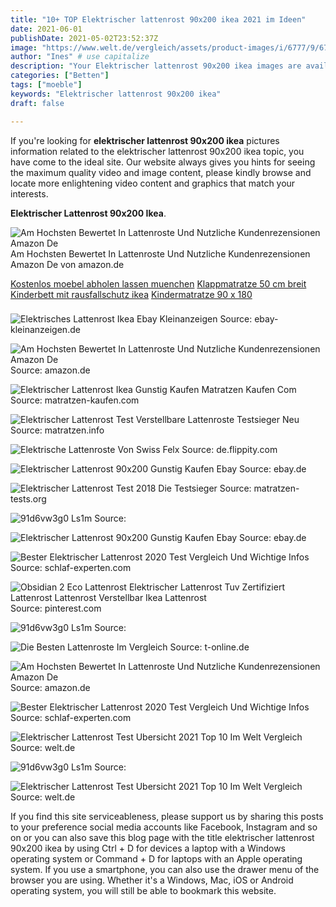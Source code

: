 ```yaml
---
title: "10+ TOP Elektrischer lattenrost 90x200 ikea 2021 im Ideen"
date: 2021-06-01
publishDate: 2021-05-02T23:52:37Z
image: "https://www.welt.de/vergleich/assets/product-images/i/6777/9/6777923/s1_produktbild_mid/fmp-matratzen-manufaktur-rhodos-ecomove-140x200cm.jpg"
author: "Ines" # use capitalize
description: "Your Elektrischer lattenrost 90x200 ikea images are available. Elektrischer lattenrost 90x200 ikea are a topic that is being searched for and liked by netizens today. You can Find and Download the Elektrischer lattenrost 90x200 ikea files here. Find and Download all free images."
categories: ["Betten"]
tags: ["moeble"]
keywords: "Elektrischer lattenrost 90x200 ikea"
draft: false

---
```


If you're looking for **elektrischer lattenrost 90x200 ikea** pictures information related to the elektrischer lattenrost 90x200 ikea topic, you have come to the ideal  site. Our website always  gives you  hints  for seeing  the maximum  quality video and image  content, please kindly browse and locate more enlightening video content and graphics that match your interests.

**Elektrischer Lattenrost 90x200 Ikea**. 

![Am Hochsten Bewertet In Lattenroste Und Nutzliche Kundenrezensionen Amazon De](https://m.media-amazon.com/images/I/71qWXe0rUfL._AC_SX500_SY500_.jpg "Am Hochsten Bewertet In Lattenroste Und Nutzliche Kundenrezensionen Amazon De")
Am Hochsten Bewertet In Lattenroste Und Nutzliche Kundenrezensionen Amazon De von amazon.de

[Kostenlos moebel abholen lassen muenchen](/kostenlos-moebel-abholen-lassen-muenchen/)
[Klappmatratze 50 cm breit](/klappmatratze-50-cm-breit/)
[Kinderbett mit rausfallschutz ikea](/kinderbett-mit-rausfallschutz-ikea/)
[Kindermatratze 90 x 180](/kindermatratze-90-x-180/)



### 

 


![Elektrisches Lattenrost Ikea Ebay Kleinanzeigen](https://i.ebayimg.com/00/s/MTAyNFg3Njg=/z/ZDgAAOSwj09gnYEB/$_35.JPG "Elektrisches Lattenrost Ikea Ebay Kleinanzeigen")
Source: ebay-kleinanzeigen.de

 

![Am Hochsten Bewertet In Lattenroste Und Nutzliche Kundenrezensionen Amazon De](https://m.media-amazon.com/images/I/91voG29cjDL._AC_SX500_SY500_.jpg "Am Hochsten Bewertet In Lattenroste Und Nutzliche Kundenrezensionen Amazon De")
Source: amazon.de

 

![Elektrischer Lattenrost Ikea Gunstig Kaufen Matratzen Kaufen Com](https://matratzen-kaufen.com/wp-content/uploads/2020/12/elektrischer-lattenrost-ikea.jpg "Elektrischer Lattenrost Ikea Gunstig Kaufen Matratzen Kaufen Com")
Source: matratzen-kaufen.com

 

![Elektrischer Lattenrost Test Verstellbare Lattenroste Testsieger Neu](https://images-eu.ssl-images-amazon.com/images/I/51AUJ8Uj%2BIL.jpg "Elektrischer Lattenrost Test Verstellbare Lattenroste Testsieger Neu")
Source: matratzen.info

 

![Elektrische Lattenroste Von Swiss Felx](https://i.ebayimg.com/00/s/MTYwMFgxNjAw/z/0WYAAOSwOJ1go3z8/$_1.JPG "Elektrische Lattenroste Von Swiss Felx")
Source: de.flippity.com

 

![Elektrischer Lattenrost 90x200 Gunstig Kaufen Ebay](https://i.ebayimg.com/thumbs/images/g/gn0AAOSw7z5etSXM/s-l300.jpg "Elektrischer Lattenrost 90x200 Gunstig Kaufen Ebay")
Source: ebay.de

 

![Elektrischer Lattenrost Test 2018 Die Testsieger](http://www.matratzen-tests.org/wp-content/uploads/2015/01/elektrischer-lattenrost.jpg "Elektrischer Lattenrost Test 2018 Die Testsieger")
Source: matratzen-tests.org

 

![91d6vw3g0 Ls1m](https://i.ebayimg.com/00/s/MTYwMFg3NDY=/z/U0MAAOSwlR1gqlvr/$_35.JPG "91d6vw3g0 Ls1m")
Source: 

 

![Elektrischer Lattenrost 90x200 Gunstig Kaufen Ebay](https://i.ebayimg.com/thumbs/images/g/Z~UAAOSw0XBf6tzM/s-l300.jpg "Elektrischer Lattenrost 90x200 Gunstig Kaufen Ebay")
Source: ebay.de

 

![Bester Elektrischer Lattenrost 2020 Test Vergleich Und Wichtige Infos](https://schlaf-experten.com/wp-content/uploads/2018/08/bester-elektrischer-Lattenrost-Test.jpg "Bester Elektrischer Lattenrost 2020 Test Vergleich Und Wichtige Infos")
Source: schlaf-experten.com

 

![Obsidian 2 Eco Lattenrost Elektrischer Lattenrost Tuv Zertifiziert Lattenrost Lattenrost Verstellbar Ikea Lattenrost](https://i.pinimg.com/564x/5f/d3/93/5fd39372c9b28395fc990826fe15d603.jpg "Obsidian 2 Eco Lattenrost Elektrischer Lattenrost Tuv Zertifiziert Lattenrost Lattenrost Verstellbar Ikea Lattenrost")
Source: pinterest.com

 

![91d6vw3g0 Ls1m](https://i.ebayimg.com/00/s/MTYwMFgxMTEw/z/~psAAOSw8gFgp7B2/$_35.JPG "91d6vw3g0 Ls1m")
Source: 

 

![Die Besten Lattenroste Im Vergleich](https://bilder.t-online.de/b/89/63/67/64/id_89636764/tid_da/fuer-einen-erholsamen-schlaf-der-beste-lattenrost-im-vergleich.jpg "Die Besten Lattenroste Im Vergleich")
Source: t-online.de

 

![Am Hochsten Bewertet In Lattenroste Und Nutzliche Kundenrezensionen Amazon De](https://m.media-amazon.com/images/I/71qWXe0rUfL._AC_SX500_SY500_.jpg "Am Hochsten Bewertet In Lattenroste Und Nutzliche Kundenrezensionen Amazon De")
Source: amazon.de

 

![Bester Elektrischer Lattenrost 2020 Test Vergleich Und Wichtige Infos](https://schlaf-experten.com/wp-content/uploads/2018/08/elektrisch-verstellbarer-Lattenrost-300x159.jpg "Bester Elektrischer Lattenrost 2020 Test Vergleich Und Wichtige Infos")
Source: schlaf-experten.com

 

![Elektrischer Lattenrost Test Ubersicht 2021 Top 10 Im Welt Vergleich](https://www.welt.de/vergleich/assets/product-images/i/5810/7/5810775/s1_produktbild_mid/elektrischer-lattenrost-42-leisten-90x190cm.jpg "Elektrischer Lattenrost Test Ubersicht 2021 Top 10 Im Welt Vergleich")
Source: welt.de

 

![91d6vw3g0 Ls1m](https://i.ebayimg.com/00/s/MTIwMFgxNjAw/z/MnAAAOSwLHZgqCBk/$_35.JPG "91d6vw3g0 Ls1m")
Source: 

 

![Elektrischer Lattenrost Test Ubersicht 2021 Top 10 Im Welt Vergleich](https://www.welt.de/vergleich/assets/product-images/i/6777/9/6777923/s1_produktbild_mid/fmp-matratzen-manufaktur-rhodos-ecomove-140x200cm.jpg "Elektrischer Lattenrost Test Ubersicht 2021 Top 10 Im Welt Vergleich")
Source: welt.de

 

If you find this site serviceableness, please support us by sharing this posts to your preference social media accounts like Facebook, Instagram and so on or you can also save this blog page with the title elektrischer lattenrost 90x200 ikea by using Ctrl + D for devices a laptop with a Windows operating system or Command + D for laptops with an Apple operating system. If you use a smartphone, you can also use the drawer menu of the browser you are using. Whether it's a Windows, Mac, iOS or Android operating system, you will still be able to bookmark this website.
